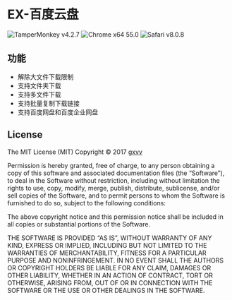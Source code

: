 # EX-百度云盘
![TamperMonkey v4.2.7](https://img.shields.io/badge/TamperMonkey-v4.2.7-brightgreen.svg)
![Chrome x64 55.0](https://img.shields.io/badge/Chrome%20x64-v55.0-brightgreen.svg)
![Safari v8.0.8](https://img.shields.io/badge/Safari-v8.0.8-brightgreen.svg)
## 功能
- 解除大文件下载限制
- 支持文件夹下载
- 支持多文件下载
- 支持批量复制下载链接
- 支持百度网盘和百度企业网盘

## License
The MIT License (MIT)
Copyright © 2017 [gxvv](https://github.com/gxvv)

Permission is hereby granted, free of charge, to any person obtaining a copy of this software and associated documentation files (the “Software”), to deal in the Software without restriction, including without limitation the rights to use, copy, modify, merge, publish, distribute, sublicense, and/or sell copies of the Software, and to permit persons to whom the Software is furnished to do so, subject to the following conditions:

The above copyright notice and this permission notice shall be included in all copies or substantial portions of the Software.

THE SOFTWARE IS PROVIDED “AS IS”, WITHOUT WARRANTY OF ANY KIND, EXPRESS OR IMPLIED, INCLUDING BUT NOT LIMITED TO THE WARRANTIES OF MERCHANTABILITY, FITNESS FOR A PARTICULAR PURPOSE AND NONINFRINGEMENT. IN NO EVENT SHALL THE AUTHORS OR COPYRIGHT HOLDERS BE LIABLE FOR ANY CLAIM, DAMAGES OR OTHER LIABILITY, WHETHER IN AN ACTION OF CONTRACT, TORT OR OTHERWISE, ARISING FROM, OUT OF OR IN CONNECTION WITH THE SOFTWARE OR THE USE OR OTHER DEALINGS IN THE SOFTWARE.
